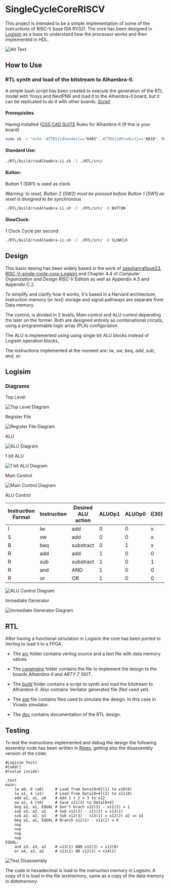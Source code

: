 # SingleCycleCoreRISCV

This project is intended to be a simple implementation of some of the instructions of RISC-V base ISA RV32I. The core has been designed in [Logisim](http://www.cburch.com/logisim/) as a base to understand how the processor works and then implemented in HDL.

![Alt Text](images/SSC.gif)

## How to Use

### RTL synth and load of the bitstream to Alhambra-II.

A simple bash script has been created to execute the generation of the RTL model with Yosys and NextPNR and load it to the Alhambra-II board, but it can be replicated to do it with other boards.
[*Script*](/RTL/build/runAlhambra-ii.sh)

#### Prerequisites

Having installed ([OSS CAD SUITE](https://github.com/YosysHQ/oss-cad-suite-build)
Rules for Alhambra-II (If this is your board)

~~~bash
sudo sh -c "echo 'ATTRS{idVendor}=="0403", ATTRS{idProduct}=="6010", MODE="0660", GROUP="plugdev", TAG+="uaccess"' > /etc/udev/rules.d/53-lattice-ftdi.rules"
~~~

#### Standard Use:

~~~bash
./RTL/build/runAlhambra-ii.sh -I ./RTL/src/
~~~

#### Button:
Button 1 (SW1) is used as clock.

*Warning: to reset, Button 2 (SW2) must be pressed before Button 1 (SW1) as reset is designed to be synchronous*

~~~bash
./RTL/build/runAlhambra-ii.sh -I ./RTL/src/ -D BUTTON
~~~

#### SlowClock:
1 Clock Cycle per second

~~~bash
./RTL/build/runAlhambra-ii.sh -I ./RTL/src/ -D SLOWCLK
~~~


## Design

This basic desing has been widely based in the work of [zeeshanrafique23](https://github.com/zeeshanrafique23), [RISC-V-single-cycle-core-Logisim](https://github.com/zeeshanrafique23/RISC-V-single-cycle-core-Logisim) and Chapter 4.4 of *Computer Organization and Design RISC-V Edition* as well as Appendix A.5 and Appendix C.2.

To simplify and clarify how it works, it's based in a Harvard architecture, Instruction memory (or *text*) storage and signal pathways are separate from Data memory.

The control, is divided in 2 levels, Main control and ALU control depending the later on the former. Both are designed entirely as combinational circuits, using a programmable logic array (PLA) configuration. 

The ALU is implemented using using single bit ALU blocks instead of Logisim operation blocks, 

The instructions implemented at the moment are: *lw*, *sw*, *beq*, *add*, *sub*, *and*, *or*.

 ## Logisim

### Diagrams

Top Level

![Top Level Diagram](images/topleveldiagram.png?raw=true "Top Level Diagram")

Register File

![Register File  Diagram](images/registerfile.png?raw=true "ALU Diagram")

ALU

![ALU  Diagram](images/alu.png?raw=true "ALU Diagram")

1 bit ALU

![1 bit ALU Diagram](images/1bitalu.png?raw=true "1 bit ALU Diagram")

Main Control

![Main Control Diagram](images/maincontrol.png?raw=true "Main Control Diagram")

ALU Control

| Instruction Format | Instruction | Desired ALU action | ALUOp1 | ALUOp0 | I\[30\] | I\[14\] | I\[13\] | I\[12\] | AluCtrl |
| ------------------ | ----------- | ------------------ | ------ | ------ | ------- | ------- | ------- | ------- | ------- |
| I                  | lw          | add                | 0      | 0      | x       | x       | x       | x       | 0010    |
| S                  | sw          | add                | 0      | 0      | x       | x       | x       | x       | 0010    |
| B                  | beq         | substract          | 0      | 1      | x       | x       | x       | x       | 0110    |
| R                  | add         | add                | 1      | 0      | 0       | 0       | 0       | 0       | 0010    |
| R                  | sub         | substract          | 1      | 0      | 1       | 0       | 0       | 0       | 0110    |
| R                  | and         | AND                | 1      | 0      | 0       | 1       | 1       | 1       | 0000    |
| R                  | or          | OR                 | 1      | 0      | 0       | 1       | 1       | 0       | 0001    |

![ALU Control Diagram](images/alucontrol.png?raw=true "ALU Control Diagram")

Immediate Generator

![Immediate Generator Diagram](images/immgen.png?raw=true "Immediate Generator Diagram")

## RTL
After having a functional simulation in Logisim the core has been ported to Verilog to load it to a FPGA.

- The [*src*](/RTL/src/) folder contains verilog source and a text file with data memory values.

- The [*constrains*](/RTL/constrains/) folder contains the file to implement the design to the boards *Alhambra-II* and *ARTY 7 100T*.

- The [*build*](/RTL/build/) folder contains a script to synth and load the bitstream to *Alhambra-II*. Also contains Verilator generated file (Not used yet).

- The [*sim*](/RTL/sim/) file contains files used to simulate the design. In this case in Vivado simulator.

- The [*doc*](/RTL/sim/readme.md) contains documentation of the RTL design.

## Testing
To test the instructions implemented and debug the design the following assembly code has been written in [Ripes](https://github.com/mortbopet/Ripes), getting also the disassembly version of the code:

~~~assembly
#Logisim Tests
#[addr]
#(value inside)

.text
main:
    lw a0, 0 (a0)     # Load from Data[0+0](1) to x10(0)
    lw a1, 4 (a1)     # Load from Data[0+4](2) to x11(0)
    add a2, a1, a0    # Add 1 + 2 = 3 to x12
    sw a2, 4 (t0)     # Save x12(3) to Data[0+4]
    beq a2, a1, EQUAL # Don't brach x12(3) - x11(2) = 1
    sub a3, a2, a1    # Sub x12(3) - x11(2) = x13(1)
    sub a2, a2, a3    # Sub x12(3) - x13(1) = x12(2) a2 == a1
    beq a2, a1, EQUAL # Branch x12(2) - x11(2) = 0
    nop
    nop
    nop
    nop
EQUAL:
    and a3, a3, a2    # x13(1) AND x12(2) = x13(0)
    or a4, a3, a2     # x13(1) OR x12(2) = x14(1)
~~~

![Test Disassembly](images/testdisassembly.png?raw=true "Test Disassembly")

The code in hexadecimal is load to the instruction memory in Logisim. A copy of it is load in the file *textmemory*, same as a copy of the data memory in *datamemory*.

